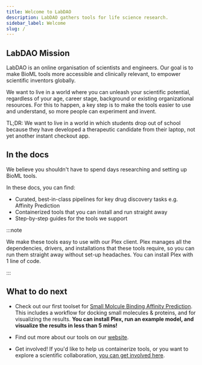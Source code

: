 ```yaml
---
title: Welcome to LabDAO
description: LabDAO gathers tools for life science research.
sidebar_label: Welcome
slug: /
---
```


## LabDAO Mission

LabDAO is an online organisation of scientists and engineers. Our goal is to make BioML tools more accessible and clinically relevant, to empower scientific inventors globally.

We want to live in a world where you can unleash your scientific potential, regardless of your age, career stage, background or existing organizational resources. For this to happen, a key step is to make the tools easier to use and understand, so more people can experiment and invent. 

TL;DR: We want to live in a world in which students drop out of school because they have developed a therapeutic candidate from their laptop, not yet another instant checkout app.


## In the docs

We believe you shouldn't have to spend days researching and setting up BioML tools.

In these docs, you can find:

- Curated, best-in-class pipelines for key drug discovery tasks e.g. Affinity Prediction
- Containerized tools that you can install and run straight away
- Step-by-step guides for the tools we support

:::note

We make these tools easy to use with our Plex client. Plex manages all the dependencies, drivers, and installations that these tools require, so you can run them straight away without set-up headaches. You can install Plex with 1 line of code.

:::

## What to do next

- Check out our first toolset for [Small Molcule Binding Affinity Prediction](https://docs.labdao.xyz/affinity-prediction). 
This includes a workflow for docking small molecules & proteins, and for visualizing the results. **You can install Plex, run an example model, and visualize the results in less than 5 mins!**

- Find out more about our tools on our [website](https://labdao.xyz/tools).

- Get involved! If you'd like to help us containerize tools, or you want to explore a scientific collaboration, [you can get involved here](https://docs.labdao.xyz/about-us/get-involved/).
